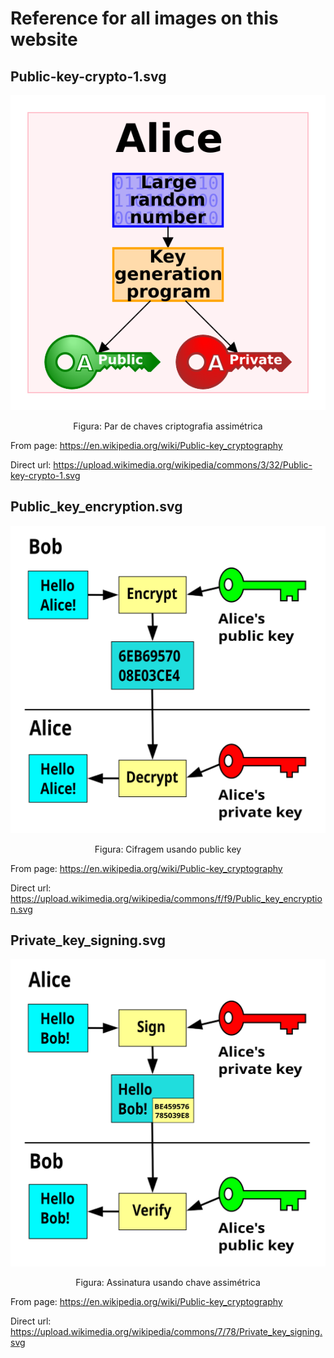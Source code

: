 # Reference for all images on this website

## Public-key-crypto-1.svg

<div align="center">

<img src="./Public-key-crypto-1.svg" alt="Par de chaves criptografia assimétrica">

Figura: Par de chaves criptografia assimétrica

</div>

From page: https://en.wikipedia.org/wiki/Public-key_cryptography

Direct url: https://upload.wikimedia.org/wikipedia/commons/3/32/Public-key-crypto-1.svg

## Public_key_encryption.svg

<div align="center">

<img src="./Public_key_encryption.svg" alt="Cifragem usando public key">

Figura: Cifragem usando public key

</div>

From page: https://en.wikipedia.org/wiki/Public-key_cryptography

Direct url: https://upload.wikimedia.org/wikipedia/commons/f/f9/Public_key_encryption.svg

## Private_key_signing.svg

<div align="center">

<img src="./Private_key_signing.svg" alt="Assinatura usando chave assimétrica">

Figura: Assinatura usando chave assimétrica

</div>

From page: https://en.wikipedia.org/wiki/Public-key_cryptography

Direct url: https://upload.wikimedia.org/wikipedia/commons/7/78/Private_key_signing.svg
